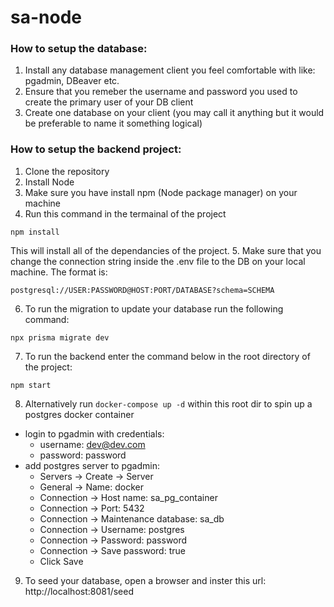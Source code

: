 # sa-node

### How to setup the database:
1. Install any database management client you feel comfortable with like: pgadmin, DBeaver etc.
2. Ensure that you remeber the username and password you used to create the primary user of your DB client
3. Create one database on your client (you may call it anything but it would be preferable to name it something logical)

### How to setup the backend project:
1. Clone the repository
2. Install Node
3. Make sure you have install npm (Node package manager) on your machine
4. Run this command in the termainal of the project
```
npm install
```
This will install all of the dependancies of the project.
5. Make sure that you change the connection string inside the .env file to the DB on your local machine.
The format is:
```
postgresql://USER:PASSWORD@HOST:PORT/DATABASE?schema=SCHEMA
```
6. To run the migration to update your database run the following command:
```
npx prisma migrate dev
```
7. To run the backend enter the command below in the root directory of the project:
```
npm start
```

8. Alternatively run ```docker-compose up -d``` within this root dir to spin up a postgres docker container
 - login to pgadmin with credentials:
    - username: dev@dev.com
    - password: password
 - add postgres server to pgadmin:
    - Servers -> Create -> Server
    - General -> Name: docker
    - Connection -> Host name: sa_pg_container
    - Connection -> Port: 5432
    - Connection -> Maintenance database: sa_db
    - Connection -> Username: postgres
    - Connection -> Password: password
    - Connection -> Save password: true
    - Click Save

9. To seed your database, open a browser and inster this url: http://localhost:8081/seed
